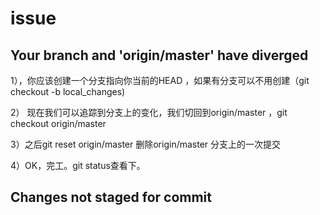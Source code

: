 # issue

## Your branch and 'origin/master' have diverged

1），你应该创建一个分支指向你当前的HEAD ，如果有分支可以不用创建（git checkout -b local_changes)

2） 现在我们可以追踪到分支上的变化，我们切回到origin/master ，git checkout origin/master

3）之后git reset origin/master 删除origin/master 分支上的一次提交

4）OK，完工。git status查看下。

## Changes not staged for commit